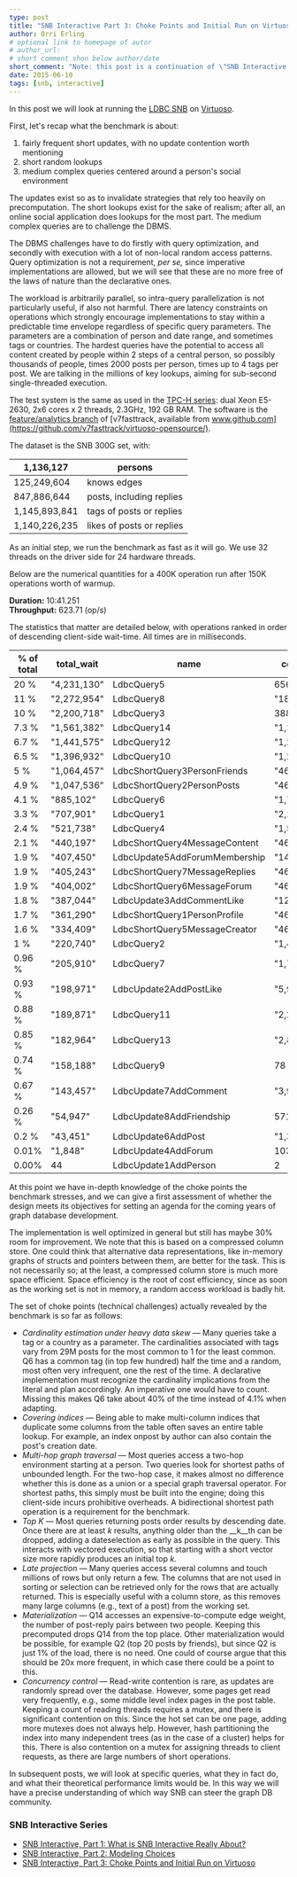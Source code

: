 ```yaml
---
type: post
title: "SNB Interactive Part 3: Choke Points and Initial Run on Virtuoso"
author: Orri Erling
# optional link to homepage of autor
# author_url: 
# short comment shon below author/date
short_comment: "Note: this post is a continuation of \"SNB Interactive, Part 2: Modeling Choices\" post by Orri Erling."
date: 2015-06-10
tags: [snb, interactive]
---
```


In this post we will look at running the [LDBC SNB](/developer/snb) on [Virtuoso](https://virtuoso.openlinksw.com/).

First, let's recap what the benchmark is about:

1. fairly frequent short updates, with no update contention worth
mentioning
1. short random lookups
1. medium complex queries centered around a person's social environment

The updates exist so as to invalidate strategies that rely too heavily
on precomputation. The short lookups exist for the sake of realism;
after all, an online social application does lookups for the most part.
The medium complex queries are to challenge the DBMS.

The DBMS challenges have to do firstly with query optimization, and
secondly with execution with a lot of non-local random access patterns.
Query optimization is not a requirement, _per se,_ since imperative
implementations are allowed, but we will see that these are no more free
of the laws of nature than the declarative ones.

The workload is arbitrarily parallel, so intra-query parallelization is
not particularly useful, if also not harmful. There are latency
constraints on operations which strongly encourage implementations to
stay within a predictable time envelope regardless of specific query
parameters. The parameters are a combination of person and date range,
and sometimes tags or countries. The hardest queries have the potential
to access all content created by people within 2 steps of a central
person, so possibly thousands of people, times 2000 posts per person,
times up to 4 tags per post. We are talking in the millions of key
lookups, aiming for sub-second single-threaded execution.

The test system is the same as used in
the [TPC-H series](http://www.openlinksw.com/weblog/oerling/?id=1739):
dual Xeon E5-2630, 2x6 cores x 2 threads, 2.3GHz, 192 GB RAM. The
software is the [feature/analytics branch](https://github.com/v7fasttrack/virtuoso-opensource/tree/feature/analytics) of [v7fasttrack, available from www.github.com](https://github.com/v7fasttrack/virtuoso-opensource/).

The dataset is the SNB 300G set, with:

| 1,136,127     | persons                     | 
|-----------------|-----------------------------| 
| 125,249,604   | knows edges                 | 
| 847,886,644   | posts, including replies | 
| 1,145,893,841 | tags of posts or replies    | 
| 1,140,226,235 | likes of posts or replies   | 

As an initial step, we run the benchmark as fast as it will go. We use
32 threads on the driver side for 24 hardware threads.

Below are the numerical quantities for a 400K operation run after 150K
operations worth of warmup.

**Duration:** 10:41.251 \
**Throughput:** 623.71 (op/s)

The statistics that matter are detailed below, with operations ranked in
order of descending client-side wait-time. All times are in
milliseconds.

| % of total | total_wait  | name                          | count    | mean       | min     | max      | 
|------------|-------------|-------------------------------|----------|------------|---------|----------| 
| 20 %       | "4,231,130" | LdbcQuery5                    | 656      | "6,449.89" | 245     | "10,311" | 
| 11 %       | "2,272,954" | LdbcQuery8                    | "18,354" | 123.84     | 14      | "2,240"  | 
| 10 %       | "2,200,718" | LdbcQuery3                    | 388      | "5,671.95" | 468     | "17,368" | 
| 7.3 %      | "1,561,382" | LdbcQuery14                   | "1,124"  | "1,389.13" | 4       | "5,724"  | 
| 6.7 %      | "1,441,575" | LdbcQuery12                   | "1,252"  | "1,151.42" | 15      | "3,273"  | 
| 6.5 %      | "1,396,932" | LdbcQuery10                   | "1,252"  | "1,115.76" | 13      | "4,743"  | 
| 5 %        | "1,064,457" | LdbcShortQuery3PersonFriends  | "46,285" | 22.9979    | 0       | "2,287"  | 
| 4.9 %      | "1,047,536" | LdbcShortQuery2PersonPosts    | "46,285" | 22.6323    | 0       | "2,156"  | 
| 4.1 %      | "885,102"   | LdbcQuery6                    | "1,721"  | 514.295    | 8       | "5,227"  | 
| 3.3 %      | "707,901"   | LdbcQuery1                    | "2,117"  | 334.389    | 28      | "3,467"  | 
| 2.4 %      | "521,738"   | LdbcQuery4                    | "1,530"  | 341.005    | 49      | "2,774"  | 
| 2.1 %      | "440,197"   | LdbcShortQuery4MessageContent | "46,302" | 9.50708    | 0       | "2,015"  | 
| 1.9 %      | "407,450"   | LdbcUpdate5AddForumMembership | "14,338" | 28.4175    | 0       | "2,008"  | 
| 1.9 %      | "405,243"   | LdbcShortQuery7MessageReplies | "46,302" | 8.75217    | 0       | "2,112"  | 
| 1.9 %      | "404,002"   | LdbcShortQuery6MessageForum   | "46,302" | 8.72537    | 0       | "1,968"  | 
| 1.8 %      | "387,044"   | LdbcUpdate3AddCommentLike     | "12,659" | 30.5746    | 0       | "2,060"  | 
| 1.7 %      | "361,290"   | LdbcShortQuery1PersonProfile  | "46,285" | 7.80577    | 0       | "2,015"  | 
| 1.6 %      | "334,409"   | LdbcShortQuery5MessageCreator | "46,302" | 7.22234    | 0       | "2,055"  | 
| 1 %        | "220,740"   | LdbcQuery2                    | "1,488"  | 148.347    | 2       | "2,504"  | 
| 0.96 %     | "205,910"   | LdbcQuery7                    | "1,721"  | 119.646    | 11      | "2,295"  | 
| 0.93 %     | "198,971"   | LdbcUpdate2AddPostLike        | "5,974"  | 33.3062    | 0       | "1,987"  | 
| 0.88 %     | "189,871"   | LdbcQuery11                   | "2,294"  | 82.7685    | 4       | "2,219"  | 
| 0.85 %     | "182,964"   | LdbcQuery13                   | "2,898"  | 63.1346    | 1       | "2,201"  | 
| 0.74 %     | "158,188"   | LdbcQuery9                    | 78       | "2,028.05" | "1,108" | "4,183"  | 
| 0.67 %     | "143,457"   | LdbcUpdate7AddComment         | "3,986"  | 35.9902    | 1       | "1,912"  | 
| 0.26 %     | "54,947"    | LdbcUpdate8AddFriendship      | 571      | 96.2294    | 1       | 988      | 
| 0.2 %      | "43,451"    | LdbcUpdate6AddPost            | "1,386"  | 31.3499    | 1       | "2,060"  | 
| 0.01%      | "1,848"     | LdbcUpdate4AddForum           | 103      | 17.9417    | 1       | 65       | 
| 0.00%      | 44          | LdbcUpdate1AddPerson          | 2        | 22         | 10      | 34       | 

At this point we have in-depth knowledge of the choke points the
benchmark stresses, and we can give a first assessment of whether the
design meets its objectives for setting an agenda for the coming years
of graph database development.

The implementation is well optimized in general but still has maybe 30%
room for improvement. We note that this is based on a compressed column
store. One could think that alternative data representations, like
in-memory graphs of structs and pointers between them, are better for
the task. This is not necessarily so; at the least, a compressed column
store is much more space efficient. Space efficiency is the root of cost
efficiency, since as soon as the working set is not in memory, a random
access workload is badly hit.

The set of choke points (technical challenges) actually revealed by the
benchmark is so far as follows:

* *Cardinality estimation under heavy data skew —* Many queries take
a tag or a country as a parameter. The cardinalities associated
with tags vary from 29M posts for the most common to 1 for the least
common. Q6 has a common tag (in top few hundred) half the time and a
random, most often very infrequent, one the rest of the time. A
declarative implementation must recognize the cardinality implications
from the literal and plan accordingly. An imperative one would have to
count. Missing this makes Q6 take about 40% of the time instead of 4.1%
when adapting.
* *Covering indices —* Being able to make multi-column indices that
duplicate some columns from the table often saves an entire table
lookup. For example, an index onpost by author can also contain
the post's creation date.
* *Multi-hop graph traversal —* Most queries access a two-hop
environment starting at a person. Two queries look for shortest paths of
unbounded length. For the two-hop case, it makes almost no difference
whether this is done as a union or a special graph traversal operator.
For shortest paths, this simply must be built into the engine; doing
this client-side incurs prohibitive overheads. A bidirectional shortest
path operation is a requirement for the benchmark.
* *Top _K_ —* Most queries returning posts order results by
descending date. Once there are at least _k_ results, anything older
than the __k__th can be dropped, adding a dateselection as early as
possible in the query. This interacts with vectored execution, so that
starting with a short vector size more rapidly produces an initial
top _k_.
* *Late projection —* Many queries access several columns and touch
millions of rows but only return a few. The columns that are not used in
sorting or selection can be retrieved only for the rows that are
actually returned. This is especially useful with a column store, as
this removes many large columns (e.g., text of a post) from the working
set.
* *Materialization —* Q14 accesses an expensive-to-compute edge weight,
the number of post-reply pairs between two people. Keeping this
precomputed drops Q14 from the top place. Other materialization would be
possible, for example Q2 (top 20 posts by friends), but since Q2 is just
1% of the load, there is no need. One could of course argue that this
should be 20x more frequent, in which case there could be a point to
this.
* *Concurrency control —* Read-write contention is rare, as updates are
randomly spread over the database. However, some pages get read very
frequently, e.g., some middle level index pages in the post table.
Keeping a count of reading threads requires a mutex, and there is
significant contention on this. Since the hot set can be one page,
adding more mutexes does not always help. However, hash partitioning the
index into many independent trees (as in the case of a cluster) helps
for this. There is also contention on a mutex for assigning threads to
client requests, as there are large numbers of short operations.

In subsequent posts, we will look at specific queries, what they in fact
do, and what their theoretical performance limits would be. In this way
we will have a precise understanding of which way SNB can steer the
graph DB community.

### SNB Interactive Series

* [SNB Interactive, Part 1: What is SNB Interactive Really About?](../snb-interactive-part-1-what-is-snb-interactive-really-about)
* [SNB Interactive, Part 2: Modeling Choices](../snb-interactive-part-2-modeling-choices)
* [SNB Interactive, Part 3: Choke Points and Initial Run on Virtuoso](../snb-interactive-part-3-choke-points-and-initial-run-on-virtuoso/)

